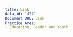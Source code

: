 ```yaml
---
title: Link
data_id: '477'
Document URL: Link
Practice Area:
- Education, Gender and Youth
---
```


